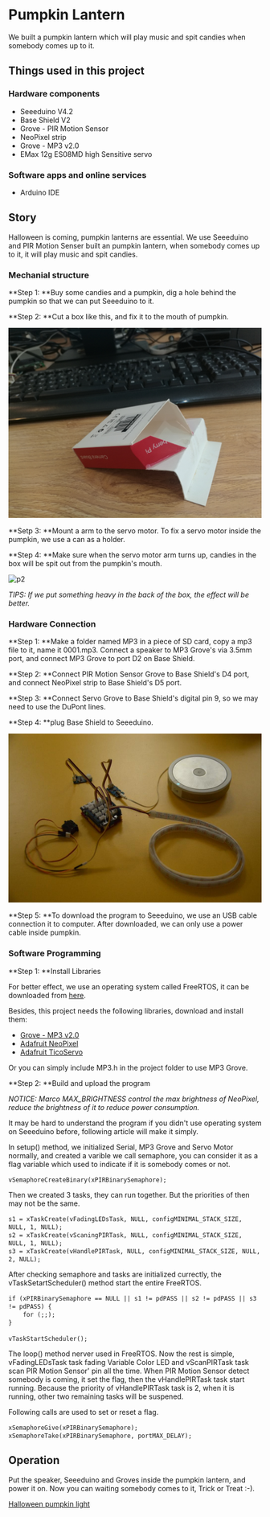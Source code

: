 # Pumpkin Lantern

We built a pumpkin lantern which will play music and spit candies when somebody comes up to it. 

## Things used in this project

### Hardware components

- Seeeduino V4.2
- Base Shield V2
- Grove - PIR Motion Sensor
- NeoPixel strip
- Grove - MP3 v2.0
- EMax 12g ES08MD high Sensitive servo

### Software apps and online services

- Arduino IDE

## Story

Halloween is coming, pumpkin lanterns are essential. We use Seeeduino and PIR Motion Senser built an pumpkin lantern, when somebody comes up to it, it will play music and spit candies. 

### Mechanial structure

**Step 1: **Buy some candies and a pumpkin, dig a hole behind the pumpkin so that we can put Seeeduino to it.

**Step 2: **Cut a box like this, and fix it to the mouth of pumpkin.

![p1](./images/p1.jpg)

**Setp 3: **Mount a arm to the servo motor. To fix a servo motor inside the pumpkin, we use a can as a holder. 

**Step 4: **Make sure when the servo motor arm turns up, candies in the box will be spit out from the pumpkin's mouth. 

![p2](./images/p2.jpg)

*TIPS: If we put something heavy in the back of the box, the effect will be better.*

### Hardware Connection

**Step 1: **Make a folder named MP3 in a piece of SD card, copy a mp3 file to it, name it 0001.mp3. Connect a speaker to MP3 Grove's via 3.5mm port, and connect MP3 Grove to port D2 on Base Shield.

**Step 2: **Connect PIR Motion Sensor Grove to Base Shield's D4 port, and connect NeoPixel strip to Base Shield's D5 port.

**Step 3: **Connect Servo Grove to Base Shield's digital pin 9, so we may need to use the DuPont lines.

**Step 4: **plug Base Shield to Seeeduino.

![p3](./images/p3.jpg)

**Step 5: **To download the program to Seeeduino, we use an USB cable connection it to computer. After downloaded, we can only use a power cable inside pumpkin.

### Software Programming

**Step 1: **Install Libraries

For better effect, we use an operating system called FreeRTOS, it can be downloaded from [here](https://github.com/greiman/FreeRTOS-Arduino).

Besides, this project needs the following libraries, download and install them: 

- [Grove - MP3 v2.0](https://github.com/Seeed-Studio/Grove_Serial_MP3_Player_V2.0)
- [Adafruit NeoPixel](https://github.com/adafruit/Adafruit_NeoPixel)
- [Adafruit TicoServo](https://github.com/adafruit/Adafruit_TiCoServo)

Or you can simply include MP3.h in the project folder to use MP3 Grove.

**Step 2: **Build and upload the program

*NOTICE: Marco MAX_BRIGHTNESS control the max brightness of NeoPixel, reduce the brightness of it to reduce power consumption.*

It may be hard to understand the program if you didn't use operating system on Seeeduino before, following article will make it simply.

In setup() method, we initialized Serial, MP3 Grove and Servo Motor normally, and created a varible we call semaphore, you can consider it as a flag variable which used to indicate if it is somebody comes or not.

    vSemaphoreCreateBinary(xPIRBinarySemaphore);
 
Then we created 3 tasks, they can run together. But the priorities of then may not be the same.

    s1 = xTaskCreate(vFadingLEDsTask, NULL, configMINIMAL_STACK_SIZE, NULL, 1, NULL);
    s2 = xTaskCreate(vScaningPIRTask, NULL, configMINIMAL_STACK_SIZE, NULL, 1, NULL);
    s3 = xTaskCreate(vHandlePIRTask, NULL, configMINIMAL_STACK_SIZE, NULL, 2, NULL);

After checking semaphore and tasks are initialized currectly, the vTaskSetartScheduler() method start the entire FreeRTOS.


    if (xPIRBinarySemaphore == NULL || s1 != pdPASS || s2 != pdPASS || s3 != pdPASS) {
    	for (;;);
    }
    
    vTaskStartScheduler();

The loop() method nerver used in FreeRTOS. Now the rest is simple, vFadingLEDsTask task fading Variable Color LED and vScanPIRTask task scan PIR Motion Sensor' pin all the time. When PIR Motion Sensor detect somebody is coming, it set the flag, then the vHandlePIRTask task start running. Because the priority of vHandlePIRTask task is 2, when it is running, other two remaining tasks will be suspened.

Following calls are used to set or reset a flag.

    xSemaphoreGive(xPIRBinarySemaphore);
    xSemaphoreTake(xPIRBinarySemaphore, portMAX_DELAY);

## Operation
Put the speaker, Seeeduino and Groves inside the pumpkin lantern, and power it on. Now you can waiting somebody comes to it, Trick or Treat :-).

[Halloween pumpkin light](https://youtu.be/CFjuWXOIUN4)
